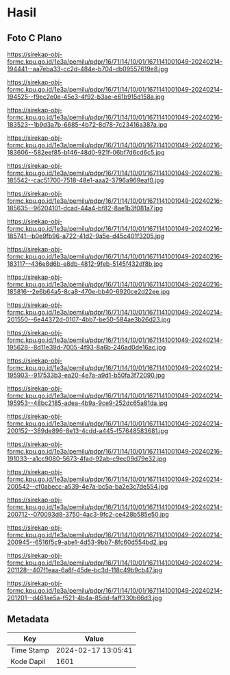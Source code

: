# Hasil

## Foto C Plano

https://sirekap-obj-formc.kpu.go.id/1e3a/pemilu/pdpr/16/71/14/10/01/1671141001049-20240214-194441--aa7eba33-cc2d-484e-b704-db09557619e8.jpg

https://sirekap-obj-formc.kpu.go.id/1e3a/pemilu/pdpr/16/71/14/10/01/1671141001049-20240214-194525--f9ec2e0e-45e3-4f92-b3ae-e61b915d158a.jpg

https://sirekap-obj-formc.kpu.go.id/1e3a/pemilu/pdpr/16/71/14/10/01/1671141001049-20240216-183523--1b9d3a7b-6685-4b72-8d78-7c23416a387a.jpg

https://sirekap-obj-formc.kpu.go.id/1e3a/pemilu/pdpr/16/71/14/10/01/1671141001049-20240216-183606--582eef85-b146-48d0-921f-06bf7d6cd6c5.jpg

https://sirekap-obj-formc.kpu.go.id/1e3a/pemilu/pdpr/16/71/14/10/01/1671141001049-20240216-185542--cac51700-7518-48e1-aaa2-3796a969eaf0.jpg

https://sirekap-obj-formc.kpu.go.id/1e3a/pemilu/pdpr/16/71/14/10/01/1671141001049-20240216-185635--96204101-dcad-44a4-bf82-8ae1b3f081a7.jpg

https://sirekap-obj-formc.kpu.go.id/1e3a/pemilu/pdpr/16/71/14/10/01/1671141001049-20240216-185741--b0e9fb96-a722-41d2-9a5e-d45c401f3205.jpg

https://sirekap-obj-formc.kpu.go.id/1e3a/pemilu/pdpr/16/71/14/10/01/1671141001049-20240216-183117--436e8d6b-e8db-4812-9feb-5145f432df8b.jpg

https://sirekap-obj-formc.kpu.go.id/1e3a/pemilu/pdpr/16/71/14/10/01/1671141001049-20240216-185816--2e6b64a5-8ca8-470e-bb40-6920ce2d22ee.jpg

https://sirekap-obj-formc.kpu.go.id/1e3a/pemilu/pdpr/16/71/14/10/01/1671141001049-20240214-201550--6e44372d-0107-4bb7-be50-584ae3b26d23.jpg

https://sirekap-obj-formc.kpu.go.id/1e3a/pemilu/pdpr/16/71/14/10/01/1671141001049-20240214-195628--8d11e39d-7005-4f93-8a6b-246ad0de16ac.jpg

https://sirekap-obj-formc.kpu.go.id/1e3a/pemilu/pdpr/16/71/14/10/01/1671141001049-20240214-195903--917533b3-ea20-4e7a-a9d1-b50fa3f72090.jpg

https://sirekap-obj-formc.kpu.go.id/1e3a/pemilu/pdpr/16/71/14/10/01/1671141001049-20240214-195953--48bc2185-adea-4b9a-9ce9-252dc65a81da.jpg

https://sirekap-obj-formc.kpu.go.id/1e3a/pemilu/pdpr/16/71/14/10/01/1671141001049-20240214-200152--389de896-8e13-4cdd-a445-f57648583681.jpg

https://sirekap-obj-formc.kpu.go.id/1e3a/pemilu/pdpr/16/71/14/10/01/1671141001049-20240216-191033--a1cc9080-5673-4fad-92ab-c9ec09d79e32.jpg

https://sirekap-obj-formc.kpu.go.id/1e3a/pemilu/pdpr/16/71/14/10/01/1671141001049-20240214-200542--cf0abecc-a539-4e7a-bc5a-ba2e3c7de554.jpg

https://sirekap-obj-formc.kpu.go.id/1e3a/pemilu/pdpr/16/71/14/10/01/1671141001049-20240214-200712--070093d8-3750-4ac3-9fc2-ce428b585e50.jpg

https://sirekap-obj-formc.kpu.go.id/1e3a/pemilu/pdpr/16/71/14/10/01/1671141001049-20240214-200945--6516f5c9-abe1-4d53-9bb7-8fc60d554bd2.jpg

https://sirekap-obj-formc.kpu.go.id/1e3a/pemilu/pdpr/16/71/14/10/01/1671141001049-20240214-201128--407f1eaa-6a8f-45de-bc3d-118c49b9cb47.jpg

https://sirekap-obj-formc.kpu.go.id/1e3a/pemilu/pdpr/16/71/14/10/01/1671141001049-20240214-201201--d461ae5a-f521-4b4a-85dd-faff330b66d3.jpg


## Metadata

| Key        | Value               |
| ---------- | ------------------- |
| Time Stamp | 2024-02-17 13:05:41 |
| Kode Dapil | 1601                |



